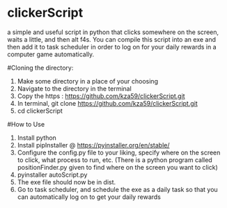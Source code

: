 # clickerScript
a simple and useful script in python that clicks somewhere on the screen, waits a little, and then alt f4s. You can compile this script into an exe and then add it to task scheduler in order to log on for your daily rewards in a computer game automatically.

#Cloning the directory:
1. Make some directory in a place of your choosing
2. Navigate to the directory in the terminal
3. Copy the https : https://github.com/kza59/clickerScript.git
4. In terminal, git clone https://github.com/kza59/clickerScript.git
5. cd clickerScript


#How to Use
1. Install python
2. Install pipInstaller @ <https://pyinstaller.org/en/stable/>
3. Configure the config.py file to your liking, specify where on the screen to click, what process to run, etc. (There is a python program called positionFinder.py given to find where on the screen you want to click)
4. pyinstaller autoScript.py
5. The exe file should now be in dist.
6. Go to task scheduler, and schedule the exe as a daily task so that you can automatically log on to get your daily rewards
